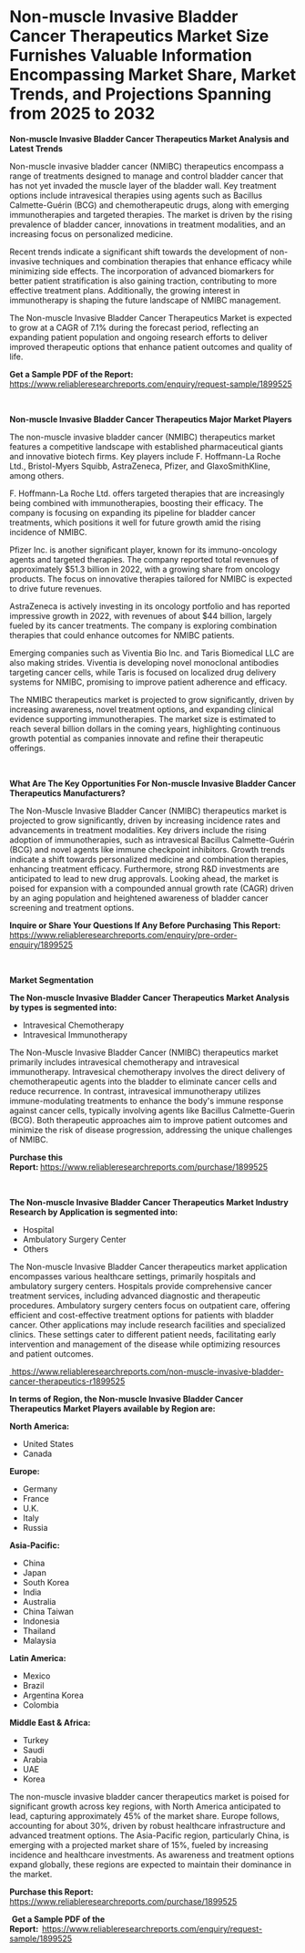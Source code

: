 <p><h1>Non-muscle Invasive Bladder Cancer Therapeutics Market Size Furnishes Valuable Information Encompassing Market Share, Market Trends, and Projections Spanning from 2025 to 2032</h1></p><p><strong>Non-muscle Invasive Bladder Cancer Therapeutics Market Analysis and Latest Trends</strong></p>
<p><p>Non-muscle invasive bladder cancer (NMIBC) therapeutics encompass a range of treatments designed to manage and control bladder cancer that has not yet invaded the muscle layer of the bladder wall. Key treatment options include intravesical therapies using agents such as Bacillus Calmette-Guérin (BCG) and chemotherapeutic drugs, along with emerging immunotherapies and targeted therapies. The market is driven by the rising prevalence of bladder cancer, innovations in treatment modalities, and an increasing focus on personalized medicine.</p><p>Recent trends indicate a significant shift towards the development of non-invasive techniques and combination therapies that enhance efficacy while minimizing side effects. The incorporation of advanced biomarkers for better patient stratification is also gaining traction, contributing to more effective treatment plans. Additionally, the growing interest in immunotherapy is shaping the future landscape of NMIBC management.</p><p>The Non-muscle Invasive Bladder Cancer Therapeutics Market is expected to grow at a CAGR of 7.1% during the forecast period, reflecting an expanding patient population and ongoing research efforts to deliver improved therapeutic options that enhance patient outcomes and quality of life.</p></p>
<p><strong>Get a Sample PDF of the Report:&nbsp;</strong> <a href="https://www.reliableresearchreports.com/enquiry/request-sample/1899525?utm_campaign=3362&utm_medium=2&utm_source=Github&utm_content=ia&utm_term=13042025&utm_id=non-muscle-invasive-bladder-cancer-therapeutics">https://www.reliableresearchreports.com/enquiry/request-sample/1899525</a></p>
<p>&nbsp;</p>
<p><strong>Non-muscle Invasive Bladder Cancer Therapeutics Major Market Players</strong></p>
<p><p>The non-muscle invasive bladder cancer (NMIBC) therapeutics market features a competitive landscape with established pharmaceutical giants and innovative biotech firms. Key players include F. Hoffmann-La Roche Ltd., Bristol-Myers Squibb, AstraZeneca, Pfizer, and GlaxoSmithKline, among others. </p><p>F. Hoffmann-La Roche Ltd. offers targeted therapies that are increasingly being combined with immunotherapies, boosting their efficacy. The company is focusing on expanding its pipeline for bladder cancer treatments, which positions it well for future growth amid the rising incidence of NMIBC.</p><p>Pfizer Inc. is another significant player, known for its immuno-oncology agents and targeted therapies. The company reported total revenues of approximately $51.3 billion in 2022, with a growing share from oncology products. The focus on innovative therapies tailored for NMIBC is expected to drive future revenues.</p><p>AstraZeneca is actively investing in its oncology portfolio and has reported impressive growth in 2022, with revenues of about $44 billion, largely fueled by its cancer treatments. The company is exploring combination therapies that could enhance outcomes for NMIBC patients.</p><p>Emerging companies such as Viventia Bio Inc. and Taris Biomedical LLC are also making strides. Viventia is developing novel monoclonal antibodies targeting cancer cells, while Taris is focused on localized drug delivery systems for NMIBC, promising to improve patient adherence and efficacy.</p><p>The NMIBC therapeutics market is projected to grow significantly, driven by increasing awareness, novel treatment options, and expanding clinical evidence supporting immunotherapies. The market size is estimated to reach several billion dollars in the coming years, highlighting continuous growth potential as companies innovate and refine their therapeutic offerings.</p></p>
<p>&nbsp;</p>
<p><strong>What Are The Key Opportunities For Non-muscle Invasive Bladder Cancer Therapeutics Manufacturers?</strong></p>
<p><p>The Non-Muscle Invasive Bladder Cancer (NMIBC) therapeutics market is projected to grow significantly, driven by increasing incidence rates and advancements in treatment modalities. Key drivers include the rising adoption of immunotherapies, such as intravesical Bacillus Calmette-Guérin (BCG) and novel agents like immune checkpoint inhibitors. Growth trends indicate a shift towards personalized medicine and combination therapies, enhancing treatment efficacy. Furthermore, strong R&D investments are anticipated to lead to new drug approvals. Looking ahead, the market is poised for expansion with a compounded annual growth rate (CAGR) driven by an aging population and heightened awareness of bladder cancer screening and treatment options.</p></p>
<p><strong>Inquire or Share Your Questions If Any Before Purchasing This Report:</strong> <a href="https://www.reliableresearchreports.com/enquiry/pre-order-enquiry/1899525?utm_campaign=3362&utm_medium=2&utm_source=Github&utm_content=ia&utm_term=13042025&utm_id=non-muscle-invasive-bladder-cancer-therapeutics">https://www.reliableresearchreports.com/enquiry/pre-order-enquiry/1899525</a></p>
<p>&nbsp;</p>
<p><strong>Market Segmentation</strong></p>
<p><strong>The Non-muscle Invasive Bladder Cancer Therapeutics Market Analysis by types is segmented into:</strong></p>
<p><ul><li>Intravesical Chemotherapy</li><li>Intravesical Immunotherapy</li></ul></p>
<p><p>The Non-Muscle Invasive Bladder Cancer (NMIBC) therapeutics market primarily includes intravesical chemotherapy and intravesical immunotherapy. Intravesical chemotherapy involves the direct delivery of chemotherapeutic agents into the bladder to eliminate cancer cells and reduce recurrence. In contrast, intravesical immunotherapy utilizes immune-modulating treatments to enhance the body's immune response against cancer cells, typically involving agents like Bacillus Calmette-Guerin (BCG). Both therapeutic approaches aim to improve patient outcomes and minimize the risk of disease progression, addressing the unique challenges of NMIBC.</p></p>
<p><strong>Purchase this Report:&nbsp;</strong><a href="https://www.reliableresearchreports.com/purchase/1899525?utm_campaign=3362&utm_medium=2&utm_source=Github&utm_content=ia&utm_term=13042025&utm_id=non-muscle-invasive-bladder-cancer-therapeutics">https://www.reliableresearchreports.com/purchase/1899525</a></p>
<p>&nbsp;</p>
<p><strong>The Non-muscle Invasive Bladder Cancer Therapeutics Market Industry Research by Application is segmented into:</strong></p>
<p><ul><li>Hospital</li><li>Ambulatory Surgery Center</li><li>Others</li></ul></p>
<p><p>The Non-muscle Invasive Bladder Cancer therapeutics market application encompasses various healthcare settings, primarily hospitals and ambulatory surgery centers. Hospitals provide comprehensive cancer treatment services, including advanced diagnostic and therapeutic procedures. Ambulatory surgery centers focus on outpatient care, offering efficient and cost-effective treatment options for patients with bladder cancer. Other applications may include research facilities and specialized clinics. These settings cater to different patient needs, facilitating early intervention and management of the disease while optimizing resources and patient outcomes.</p></p>
<p><a href="https://www.reliableresearchreports.com/non-muscle-invasive-bladder-cancer-therapeutics-r1899525?utm_campaign=3362&utm_medium=2&utm_source=Github&utm_content=ia&utm_term=13042025&utm_id=non-muscle-invasive-bladder-cancer-therapeutics">&nbsp;https://www.reliableresearchreports.com/non-muscle-invasive-bladder-cancer-therapeutics-r1899525</a></p>
<p><strong>In terms of Region, the Non-muscle Invasive Bladder Cancer Therapeutics Market Players available by Region are:</strong></p>
<p>
    <p> <strong> North America: </strong>
        <ul>
            <li>United States</li>
            <li>Canada</li>
        </ul>
        </p> 
    <p> <strong> Europe: </strong>
        <ul>
            <li>Germany</li>
            <li>France</li>
            <li>U.K.</li>
            <li>Italy</li>
            <li>Russia</li>
        </ul>
        </p> 
    <p> <strong> Asia-Pacific: </strong>
        <ul>
            <li>China</li>
            <li>Japan</li>
            <li>South Korea</li>
            <li>India</li>
            <li>Australia</li>
            <li>China Taiwan</li>
            <li>Indonesia</li>
            <li>Thailand</li>
            <li>Malaysia</li>
        </ul>
        </p> 
    <p> <strong> Latin America: </strong>
        <ul>
            <li>Mexico</li>
            <li>Brazil</li>
            <li>Argentina Korea</li>
            <li>Colombia</li>
        </ul>
        </p> 
    <p> <strong> Middle East & Africa: </strong>
        <ul>
            <li>Turkey</li>
            <li>Saudi</li>
            <li>Arabia</li>
            <li>UAE</li>
            <li>Korea</li>
        </ul>
    </p>
    </p>
<p><p>The non-muscle invasive bladder cancer therapeutics market is poised for significant growth across key regions, with North America anticipated to lead, capturing approximately 45% of the market share. Europe follows, accounting for about 30%, driven by robust healthcare infrastructure and advanced treatment options. The Asia-Pacific region, particularly China, is emerging with a projected market share of 15%, fueled by increasing incidence and healthcare investments. As awareness and treatment options expand globally, these regions are expected to maintain their dominance in the market.</p></p>
<p><strong>Purchase this Report: </strong><a href="https://www.reliableresearchreports.com/purchase/1899525?utm_campaign=3362&utm_medium=2&utm_source=Github&utm_content=ia&utm_term=13042025&utm_id=non-muscle-invasive-bladder-cancer-therapeutics">https://www.reliableresearchreports.com/purchase/1899525</a></p>
<p>&nbsp;<strong>Get a Sample PDF of the Report:&nbsp;&nbsp;</strong><a href="https://www.reliableresearchreports.com/enquiry/request-sample/1899525?utm_campaign=3362&utm_medium=2&utm_source=Github&utm_content=ia&utm_term=13042025&utm_id=non-muscle-invasive-bladder-cancer-therapeutics">https://www.reliableresearchreports.com/enquiry/request-sample/1899525</a></p>
<p><strong></strong></p>
<p><p></p><p></p><p></p></p>